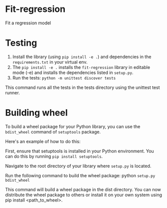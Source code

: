 # Fit-regression
Fit a regression model

# Testing 
1. Install the library (using  `pip install -e .`) and dependencies in the `requirements.txt` in your virtual env. 
2. The `pip install -e .` installs the `fit-regression` library in editable mode (-e) and installs the dependencies listed in `setup.py`.
3. Run the tests: `python -m unittest discover tests`

This command runs all the tests in the tests directory using the unittest test runner.

# Building wheel 
To build a wheel package for your Python library, you can use the `bdist_wheel` command of `setuptools` package.

Here's an example of how to do this:

First, ensure that setuptools is installed in your Python environment. You can do this by running `pip install setuptools`.

Navigate to the root directory of your library where `setup.py` is located.

Run the following command to build the wheel package: python `setup.py bdist_wheel`

This command will build a wheel package in the dist directory.
You can now distribute the wheel package to others or install it on your own system using pip install <path_to_wheel>.

